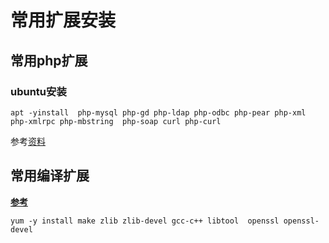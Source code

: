 



# 常用扩展安装

## 常用php扩展

### ubuntu安装

```shell
apt -yinstall  php-mysql php-gd php-ldap php-odbc php-pear php-xml php-xmlrpc php-mbstring  php-soap curl php-curl
```

参考[资料](https://www.jb51.net/article/117895.htm)

## 常用编译扩展

**[参考](https://www.runoob.com/linux/nginx-install-setup.html)**

```shell
yum -y install make zlib zlib-devel gcc-c++ libtool  openssl openssl-devel
```

